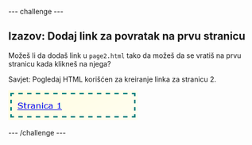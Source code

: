 --- challenge ---

## Izazov: Dodaj link za povratak na prvu stranicu

Možeš li da dodaš link u `page2.html` tako da možeš da se vratiš na prvu stranicu kada klikneš na njega?

Savjet: Pogledaj HTML korišćen za kreiranje linka za stranicu 2.

![screenshot](images/magazine-page1-link.png)

--- /challenge ---